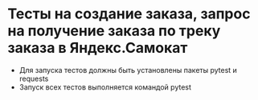 # Тесты на создание заказа, запрос на получение заказа по треку заказа в Яндекс.Самокат
- Для запуска тестов должны быть установлены пакеты pytest и requests
- Запуск всех тестов выполняется командой pytest

